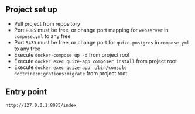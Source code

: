 ## Project set up

* Pull project from repository
* Port `8085` must be free, or change port mapping for `webserver` in `compose.yml` to any free
* Port `5433` must be free, or change port for `quize-postgres` in `compose.yml` to any free
* Execute `docker-compose up -d` from project root
* Execute `docker exec quize-app composer install` from project root
* Execute `docker exec quize-app ./bin/console doctrine:migrations:migrate` from project root

## Entry point
`http://127.0.0.1:8085/index`
